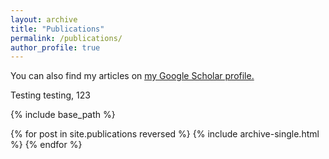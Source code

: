 ```yaml
---
layout: archive
title: "Publications"
permalink: /publications/
author_profile: true
---
```

You can also find my articles on <u><a href="{{author.googlescholar}}">my Google Scholar profile</a>.</u>

Testing testing, 123


{% include base_path %}

{% for post in site.publications reversed %}
  {% include archive-single.html %}
{% endfor %}
